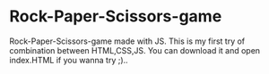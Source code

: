 # Rock-Paper-Scissors-game
Rock-Paper-Scissors-game made with JS.
This is my first try of combination between HTML,CSS,JS.
You can download it and open index.HTML if you wanna try ;)..
